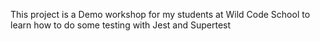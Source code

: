 This project is a Demo workshop for my students at Wild Code School to learn how to do some testing with Jest and Supertest
